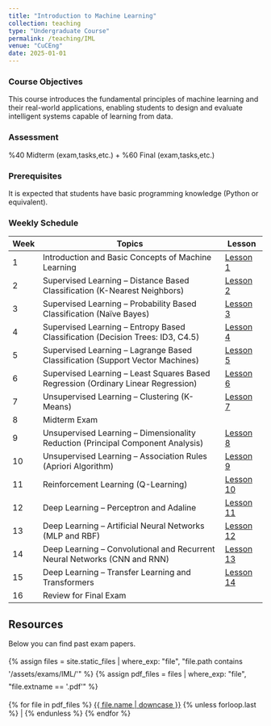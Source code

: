 ```yaml
---
title: "Introduction to Machine Learning"
collection: teaching
type: "Undergraduate Course"
permalink: /teaching/IML
venue: "CuCEng"
date: 2025-01-01
---
```


### Course Objectives
This course introduces the fundamental principles of machine learning and their real-world applications, enabling students to design and evaluate intelligent systems capable of learning from data.

### Assessment
%40 Midterm (exam,tasks,etc.) + %60 Final (exam,tasks,etc.)

### Prerequisites
It is expected that students have basic programming knowledge (Python or equivalent).

### Weekly Schedule

| Week | Topics | Lesson |
|------|---------|--------|
| 1 | Introduction and Basic Concepts of Machine Learning | [Lesson 1](https://youtube.com/watch?v=example1) |
| 2 | Supervised Learning – Distance Based Classification (K-Nearest Neighbors) | [Lesson 2](https://youtube.com/watch?v=example2) |
| 3 | Supervised Learning – Probability Based Classification (Naïve Bayes) | [Lesson 3](https://youtube.com/watch?v=example3) |
| 4 | Supervised Learning – Entropy Based Classification (Decision Trees: ID3, C4.5) | [Lesson 4](https://youtube.com/watch?v=example4) |
| 5 | Supervised Learning – Lagrange Based Classification (Support Vector Machines) | [Lesson 5](https://youtube.com/watch?v=example5) |
| 6 | Supervised Learning – Least Squares Based Regression (Ordinary Linear Regression) | [Lesson 6](https://youtube.com/watch?v=example6) |
| 7 | Unsupervised Learning – Clustering (K-Means) | [Lesson 7](https://youtube.com/watch?v=example7) |
| 8 | Midterm Exam |  |
| 9 | Unsupervised Learning – Dimensionality Reduction (Principal Component Analysis) | [Lesson 8](https://youtube.com/watch?v=example8) |
| 10 | Unsupervised Learning – Association Rules (Apriori Algorithm) | [Lesson 9](https://youtube.com/watch?v=example9) |
| 11 | Reinforcement Learning (Q-Learning) | [Lesson 10](https://youtube.com/watch?v=example10) |
| 12 | Deep Learning – Perceptron and Adaline | [Lesson 11](https://youtube.com/watch?v=example11) |
| 13 | Deep Learning – Artificial Neural Networks (MLP and RBF) | [Lesson 12](https://youtube.com/watch?v=example12) |
| 14 | Deep Learning – Convolutional and Recurrent Neural Networks (CNN and RNN) | [Lesson 13](https://youtube.com/watch?v=example13) |
| 15 | Deep Learning – Transfer Learning and Transformers | [Lesson 14](https://youtube.com/watch?v=example14) |
| 16 | Review for Final Exam |  |

## Resources
Below you can find past exam papers.
<p style="line-height: 1.8;">
  {% assign files = site.static_files | where_exp: "file", "file.path contains '/assets/exams/IML/'" %}
  {% assign pdf_files = files | where_exp: "file", "file.extname == '.pdf'" %}

  {% for file in pdf_files %}
    <a href="{{ file.path | relative_url }}">{{ file.name | downcase }}</a>
    {% unless forloop.last %} | {% endunless %}
  {% endfor %}
</p>
